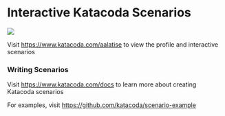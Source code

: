 # Interactive Katacoda Scenarios

[![](http://shields.katacoda.com/katacoda/aalatise/count.svg)](https://www.katacoda.com/aalatise "Get your profile on Katacoda.com")

Visit https://www.katacoda.com/aalatise to view the profile and interactive scenarios

### Writing Scenarios
Visit https://www.katacoda.com/docs to learn more about creating Katacoda scenarios

For examples, visit https://github.com/katacoda/scenario-example
